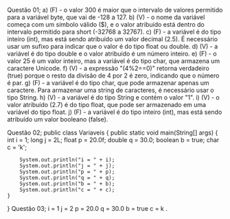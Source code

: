 Questão 01;
a) (F) - o valor 300 é maior que o intervalo de valores permitido para a variável byte, que vai de -128 a 127.
b) (V) - o nome da variável começa com um símbolo válido ($), e o valor atribuído está dentro do intervalo permitido para short (-32768 a 32767).
c) (F) - a variável é do tipo inteiro (int), mas está sendo atribuído um valor decimal (2.5). É necessário usar um sufixo para indicar que o valor é do tipo float ou double.
d) (V) - a variável é do tipo double e o valor atribuído é um número inteiro.
e) (F) - o valor 25 é um valor inteiro, mas a variável é do tipo char, que armazena um caractere Unicode.
f) (V) - a expressão "(4%2==0)" retorna verdadeiro (true) porque o resto da divisão de 4 por 2 é zero, indicando que o número é par.
g) (F) - a variável é do tipo char, que pode armazenar apenas um caractere. Para armazenar uma string de caracteres, é necessário usar o tipo String.
h) (V) - a variável é do tipo String e contém o valor "1".
i) (V) - o valor atribuído (2.7) é do tipo float, que pode ser armazenado em uma variável do tipo float.
j) (F) - a variável é do tipo inteiro (int), mas está sendo atribuído um valor booleano (false).

Questão 02;
public class Variaveis {
    public static void main(String[] args) {
        int i = 1;
        long j = 2L;
        float p = 20.0f;
        double q = 30.0;
        boolean b = true;
        char c = 'k';

        System.out.println("i = " + i);
        System.out.println("j = " + j);
        System.out.println("p = " + p);
        System.out.println("q = " + q);
        System.out.println("b = " + b);
        System.out.println("c = " + c);
    }
}
Questão 03;
i = 1
j = 2
p = 20.0
q = 30.0
b = true
c = k
.
